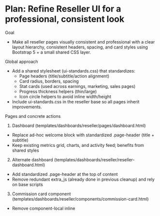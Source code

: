 # Plan: Refine Reseller UI for a professional, consistent look

Goal
- Make all reseller pages visually consistent and professional with a clear layout hierarchy, consistent headers, spacing, and card styles using Bootstrap 5 + a small shared CSS layer.

Global approach
- Add a shared stylesheet (ui-standards.css) that standardizes:
  - Page headers (title/subtitle/action alignment)
  - Card radius, borders, spacing
  - Stat cards (used across earnings, marketing, sales pages)
  - Progress thickness helpers (thin/large)
  - Icon circle helpers to avoid inline width/height
- Include ui-standards.css in the reseller base so all pages inherit improvements.

Pages and concrete actions
1) Dashboard (templates/dashboards/reseller/pages/dashboard.html)
- Replace ad-hoc welcome block with standardized .page-header (title + subtitle)
- Keep existing metrics grid, charts, and activity feed; benefits from shared styles

2) Alternate dashboard (templates/dashboards/reseller/reseller-dashboard.html)
- Add standardized .page-header at the top of content
- Remove redundant extra_js (already done in previous cleanup) and rely on base scripts

3) Commission card component (templates/dashboards/reseller/components/commission-card.html)
- Remove component-local inline <style> block
- Use shared card styling from ui-standards.css

4) Reports (templates/dashboards/reseller/pages/sales/reports.html)
- Keep structure; shared CSS improves table headers and card presentation
- Optional: Replace inline progress height with CSS helpers in a follow-up

5) Invoices, Payouts, Links, Tools, Resources, Leads, Referrals, Profile pages
- No structural changes needed; they already use common classes (stat-card, card). They benefit from the shared CSS for consistent look and spacing.

Risks & mitigations
- Minimal: shared CSS could slightly change spacing/rounding; mitigated by using subtle, standard values.

Verification
- Render dashboard, earnings, marketing, sales, and profile pages to confirm consistent header spacing, card rounding, and typography.

